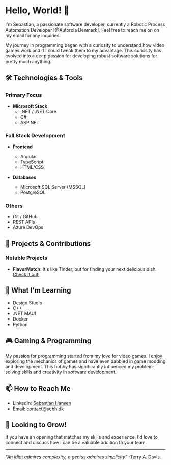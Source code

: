 # Hello, World! 👋

I'm Sebastian, a passionate software developer, currently a Robotic Process Automation Developer [@Autorola Denmark]. Feel free to reach me on on my email for any inquiries!

My journey in programming began with a curiosity to understand how video games work and if I could tweak them to my advantage. This curiosity has evolved into a deep passion for developing robust software solutions for pretty much anything.

## 🛠 Technologies & Tools

### Primary Focus
- **Microsoft Stack**
  - .NET / .NET Core
  - C#
  - ASP.NET

### Full Stack Development
- **Frontend**
  - Angular
  - TypeScript
  - HTML/CSS

- **Databases**
  - Microsoft SQL Server (MSSQL)
  - PostgreSQL

### Others
- Git / GitHub
- REST APIs
- Azure DevOps

## 🔭 Projects & Contributions

### Notable Projects
- **FlavorMatch**: It's like Tinder, but for finding your next delicious dish. [Check it out!](https://github.com/sebhansen/FlavorMatch)

## 🌱 What I'm Learning
- Design Studio
- C++
- .NET MAUI
- Docker
- Python

## 🎮 Gaming & Programming
My passion for programming started from my love for video games. I enjoy exploring the mechanics of games and have even dabbled in game modding and development. This hobby has significantly influenced my problem-solving skills and creativity in software development.

## 📫 How to Reach Me
- LinkedIn: [Sebastian Hansen](https://www.linkedin.com/in/sebastian-hansen-777905220/)
- Email: [contact@sebh.dk](mailto:contact@sebh.dk)

## 🚀 Looking to Grow!
If you have an opening that matches my skills and experience, I'd love to connect and discuss how I can be a valuable addition to your team. 

---

*"An idiot admires complexity, a genius admires simplicity"* -Terry A. Davis.
